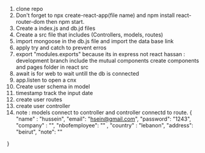 1) clone repo
2) Don't forget to npx  create-react-app(file name) and npm install react-router-dom then npm start.
3) Create a index.js and db.jd files  
4) Create a src file that includes (Controllers, models, routes)
5) import mongoose in the db.js file and import the data base link
6) apply try and catch to prevent erros 
7) export "modules.exports" because its in express not react 
 hassan : development branch include the mutual components
 create components and pages folder in react src 
8) await is for web to wait untill the db is connected 
9) app.listen to open a cnx 
10) Create user schema in model
11) timestamp track the input date
12) create user routes 
13) create user controller 
14) note : models connect to controller and controller connectd to route.
{
    "name" : "hussein",
    "email": "hsein@gmail.com",
    "password": "1243",
    "company" : "",
    "nbofemployee": "" ,
    "country" : "lebanon",
    "address": "beirut",
    "note": ""

 }